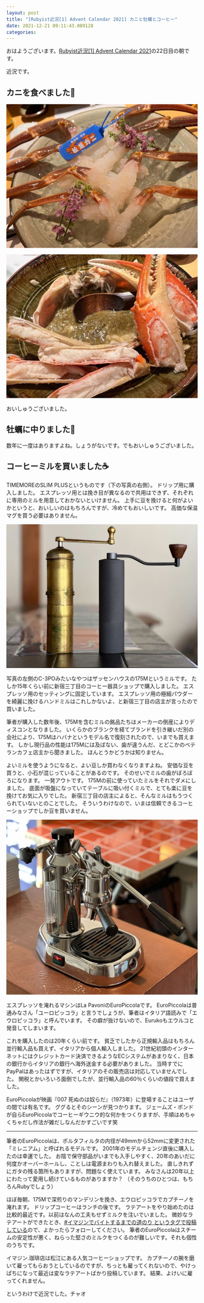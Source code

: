 ```yaml
---
layout: post
title: "[Rubyist近況[1] Advent Calendar 2021] カニと牡蠣とコーヒー"
date: 2021-12-21 09:11:43.089128
categories: 
---
```


おはようございます。[Rubyist近況[1] Advent Calendar 2021](https://adventar.org/calendars/6777)の22日目の朝です。


近況です。

## カニを食べました🦀

![](/assets/images/202112/rubyist-advent-1.jpg)

![](/assets/images/202112/rubyist-advent-2.jpg)

おいしゅうございました。

## 牡蠣に中りました🦪

数年に一度はありますよね。しょうがないです。でもおいしゅうございました。

## コーヒーミルを買いました☕

TIMEMOREのSLIM PLUSというものです（下の写真の右側）。
ドリップ用に購入しました。
エスプレッソ用とは挽き目が異なるので共用はできず、それぞれに専用のミルを用意しておかないといけません。
上手に豆を挽けると何がよいかというと、おいしいのはもちろんですが、冷めてもおいしいです。
高価な保温マグを買う必要はありません。

![TIMEMOREとザッセンハウス](/assets/images/202112/rubyist-advent-4.jpg)

写真の左側のC-3POみたいなやつはザッセンハウスの175Mというミルです。
たしか15年くらい前に新宿三丁目のコーヒー器具ショップで購入しました。
エスプレッソ用のセッティングに固定しています。
エスプレッソ用の極細パウダーを綺麗に挽けるハンドミルはこれしかないよ、と新宿三丁目の店主が言ったので買いました。


筆者が購入した数年後、175Mを含むミルの銘品たちはメーカーの倒産によりディスコンとなりました。
いくらかのブランクを経てブランドを引き継いだ別の会社により、175Mはハバナというモデル名で復刻されたので、いまでも買えます。
しかし現行品の性能は175Mには及ばない、歯が違うんだ、とどこかのベテランカフェ店主から聞きました。
ほんとうかどうかは知りません。


よいミルを使うようになると、よい豆しか買わなくなりますよね。
安価な豆を買うと、小石が混じっていることがあるのです。
そのせいでミルの歯がぼろぼろになります。
一発アウトです。
175Mの前に使っていたミルをそれでダメにしました。
底面が吸盤になっていてテーブルに吸い付くミルで、とても楽に豆を挽けてお気に入りでした。
新宿三丁目の店主によると、そんなミルはもうつくられていないとのことでした。
そういうわけなので、いまは信頼できるコーヒーショップでしか豆を買いません。

![EuroPiccola](/assets/images/202112/rubyist-advent-3.jpg)

エスプレッソを淹れるマシンはLa PavoniのEuroPiccolaです。
EuroPiccolaは普通みなさん「ユーロピッコラ」と言うでしょうが、筆者はイタリア語読みで「エウロピッコラ」と呼んでいます。
その癖が抜けないので、Eurukoもエウルコと発音してしまいます。


これを購入したのは20年くらい前です。
貧乏でしたから正規輸入品はもちろん並行輸入品も買えず、イタリアから個人輸入しました。
21世紀初頭のインターネットにはクレジットカード決済できるようなECシステムがあまりなく、日本の銀行からイタリアの銀行へ海外送金する必要がありました。
当時すでにPayPalはあったはずですが、イタリアのその販売店は対応していませんでした。
関税とかいろいろ面倒でしたが、並行輸入品の60％くらいの値段で買えました。


EuroPiccolaが映画『007 死ぬのは奴らだ』（1973年）に登場することはユーザの間では有名です。
ググるとそのシーンが見つかります。
ジェームズ・ボンドが自らEuroPiccolaでコーヒーギウニウ的な何かをつくりますが、手順はめちゃくちゃだし作法が雑だしなんだかすごいです笑

----

筆者のEuroPiccolaは、ポルタフィルタの内径が49mmから52mmに変更された「ミレニアム」と呼ばれるモデルです。
2001年のモデルチェンジ直後に購入したのは幸運でした。
お陰で保守部品がいまでも入手しやすく、20年のあいだに何度かオーバーホールし、ことしは電源まわりも入れ替えました。
直しきれずにガタの残る箇所もありますが、問題なく使えています。
みなさんは20年以上にわたって愛用し続けているものがありますか？
（そのうちのひとつは、もちろんRubyでしょう）


ほぼ毎朝、175Mで深煎りのマンデリンを挽き、エウロピッコラでカプチーノを淹れます。
ドリップコーヒーはランチの後です。
ラテアートをやり始めたのは比較的最近です。以前はなんの工夫もせずミルクを注いでいました。
微妙なラテアートができたとき、[#イマジンでバイトするまでの道のり というタグで投稿している](https://www.instagram.com/explore/tags/%E3%82%A4%E3%83%9E%E3%82%B8%E3%83%B3%E3%81%A7%E3%83%90%E3%82%A4%E3%83%88%E3%81%99%E3%82%8B%E3%81%BE%E3%81%A7%E3%81%AE%E9%81%93%E3%81%AE%E3%82%8A/)ので、よかったらフォローしてください。
筆者のEuroPiccolaはスチームの安定性が悪く、ねらった堅さのミルクをつくるのが難しいです。それも個性のうちです。


イマジン.珈琲店は松江にある人気コーヒーショップです。
カプチーノの腕を磨いて雇ってもらおうとしているのですが、ちっとも雇ってくれないので、やけっぱちになって最近は変なラテアートばかり投稿しています。
結果、よけいに雇ってくれません。


というわけで近況でした。チャオ
